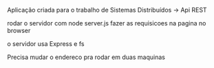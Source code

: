 Aplicação criada para o trabalho de Sistemas Distribuídos -> Api REST

rodar o servidor com node server.js 
fazer as requisicoes na pagina no browser

o servidor usa Express e fs

Precisa mudar o endereco pra rodar em duas maquinas
